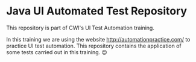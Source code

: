 # Java UI Automated Test Repository

This repository is part of CWI's UI Test Automation training.

In this training we are using the website http://automationpractice.com/ to practice UI test automation. This repository contains the application of some tests carried out in this training.  :wink:

